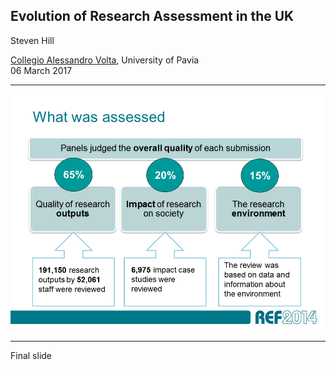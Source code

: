 
## Evolution of Research Assessment in the UK

Steven Hill

[Collegio Alessandro Volta](http://www.collegiovolta.org/), University of Pavia    
06 March 2017

---

![](images/ref2014-summary.png)

---

Final slide

<!--
- background and context
    - the UK funding landscape
    - history of research assessment
    - key features (peer review, discpline consistency)
- the use of bibliometrics in research assessment
    - metrics debate/pilot 2008
    - The Metric Tide
- societal impact assessment in REF2014
- the future: towards REF2021
    - Stern Review
    - consultation proposals
    - key challenges
-->
